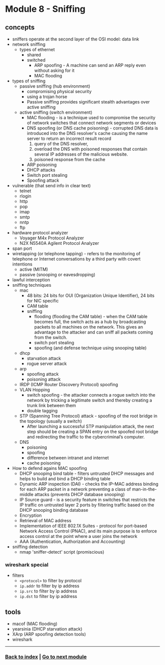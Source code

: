 # Module 8 - Sniffing

## concepts
- sniffers operate at the second layer of the OSI model: data link
- network sniffing
    - types of ethernet
        - shared
        - switched
            - ARP spoofing - A machine can send an ARP reply even without asking for it
            - MAC flooding
- types of sniffing
    - passive sniffing (hub environment)
        - compromising physical security
        - using a trojan horse
        - Passive sniffing provides significant stealth advantages over active sniffing
    - active sniffing (switch environment)
        - MAC flooding - is a technique used to compromise the security of network switches that connect network segments or devices
        - DNS spoofing (or DNS cache poisoning) - corrupted DNS data is introduced into the DNS resolver's cache causing the name server to return an incorrect result record
            1. query of the DNS resolver,
            2. overload the DNS with poisoned responses that contain several IP addresses of the malicious website.
            3. poisoned response from the cache
        - ARP poisoning
        - DHCP attacks
        - Switch port stealing
        - Spoofing attack
- vulnerable (that send info in clear text)
    - telnet
    - rlogin
    - http
    - pop
    - imap
    - smtp
    - nntp
    - ftp
- hardware protocol analyzer
    - Voyager M4x Protocol Analyzer
    - N2X N5540A Agilent Protocol Analyzer
- span port
- wiretapping (or telephone tapping) - refers to the monitoring of telephone or Internet conversations by a third party with covert intentions
    - active (MITM)
    - passive (snooping or eavesdropping)
- lawful interception
- sniffing techniques
    - mac
        - 48 bits: 24 bits for OUI (Organization Unique Identifier), 24 bits for NIC specific
        - CAM table
        - sniffing
            - flooding (flooding the CAM table) - when the CAM table becomes full, the switch acts as a hub by broadcasting packets to all machines on the network. This gives an advantage to the attacker and can sniff all packets coming from the switch.
            - switch port stealing
            - spoofing (and defense technique using snooping table)
    - dhcp
        - starvation attack
        - rogue server attack
    - arp
        - spoofing attack
        - poisoning attack
    - IRDP (ICMP Router Discovery Protocol) spoofing
    - VLAN Hopping
        - switch spoofing - the attacker connects a rogue switch into the network by tricking a legitimate switch and thereby creating a trunk link between them
        - double tagging
    - STP (Spanning Tree Protocol) attack - spoofing of the root bridge in the topology (usually a switch)
        - After launching a successful STP manipulation attack, the next step should be creating a SPAN entry on the spoofed root bridge and redirecting the traffic to the cybercriminal’s computer.
    - DNS
        - poisoning
        - spoofing
        - difference between intranet and internet
        - cache poisoning
- How to defend agains MAC spoofing
    - DHCP snooping bind table - filters untrusted DHCP messages and helps to build and bind a DHCP binding table
    - Dynamic ARP inspection (DAI) - checks the IP–MAC address binding for each ARP packet in a network preventing a class of man-in-the-middle attacks (prevents DHCP database snooping)
    - IP Source guard - is a security feature in switches that restricts the IP traffic on untrusted layer 2 ports by filtering traffic based on the DHCP snooping binding database
    - Encryption
    - Retrieval of MAC address
    - Implementation of IEEE 802.1X Suites - protocol for port-based Network Access Control (PNAC), and its main purpose is to enforce access control at the point where a user joins the network
    - AAA (Authentication, Authorization and Accounting)
- sniffing detection
    - nmap 'sniffer-detect' script (promiscious)

### wireshark special
- filters
    - `<protocol>` to filter by protocol
    - `ip.addr` to filter by ip address
    - `ip.src` to filter by ip address
    - `ip.dst` to filter by ip address

## tools
- macof (MAC flooding)
- yearsinia (DHCP starvation attack)
- XArp (ARP spoofing detection tools)
- wireshark

---
### [Back to index](../README.md) | [Go to next module](09.md)